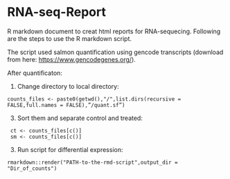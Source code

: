 # RNA-seq-Report
R markdown document to creat html reports for RNA-sequecing. 
Following are the steps to use the R markdown script.

The script used salmon quantification using gencode transcripts (download from here: https://www.gencodegenes.org/). 

After quantificaton:


1. Change directory to local directory:
```
counts_files <- paste0(getwd(),"/",list.dirs(recursive = FALSE,full.names = FALSE),”/quant.sf”)
```

3. Sort them and separate control and treated:
```
 ct <- counts_files[c()] 
 sm <- counts_files[c()]
```
3. Run script for differential expression:
```
rmarkdown::render("PATH-to-the-rmd-script",output_dir = "Dir_of_counts")
```

